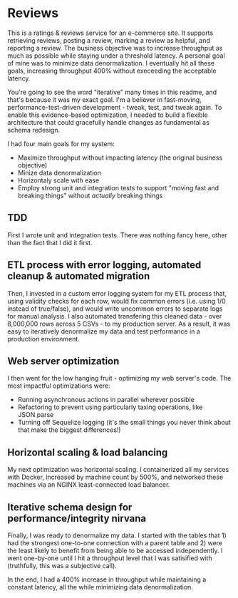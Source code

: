 # Reviews

This is a ratings & reviews service for an e-commerce site. It supports retrieving reviews, posting a review, marking a review as helpful, and reporting a review. The business objective was to increase throughput as much as possible while staying under a threshold latency. A personal goal of mine was to minimize data denormalization. I eventually hit all these goals, increasing throughput 400% without execeeding the acceptable latency.

You're going to see the word "iterative" many times in this readme, and that's because it was my exact goal. I'm a believer in fast-moving, performance-test-driven development - tweak, test, and tweak again. To enable this evidence-based optimization, I needed to build a flexible architecture that could gracefully handle changes as fundamental as schema redesign.

I had four main goals for my system:

- Maximize throughput without impacting latency (the original business objective)
- Minize data denormalization
- Horizontaly scale with ease
- Employ strong unit and integration tests to support "moving fast and breaking things" without _actually_ breaking things

## TDD
First I wrote unit and integration tests. There was nothing fancy here, other than the fact that I did it first.

## ETL process with error logging, automated cleanup & automated migration
Then, I invested in a custom error logging system for my ETL process that, using validity checks for each row, would fix common errors (i.e. using 1/0 instead of true/false), and would write uncommon errors to separate logs for manual analysis. I also automated transfering this cleaned data - over 8,000,000 rows across 5 CSVs - to my production server. As a result, it was easy to iteratively denormalize my data and test performance in a production environment.

## Web server optimization
I then went for the low hanging fruit - optimizing my web server's code. The most impactful optimizations were:

- Running asynchronous actions in parallel wherever possible
- Refactoring to prevent using particularly taxing operations, like JSON.parse
- Turning off Sequelize logging (it's the small things you never think about that make the biggest differences!)

## Horizontal scaling & load balancing
My next optimization was horizontal scaling. I containerized all my services with Docker, increased by machine count by 500%, and networked these machines via an NGINX least-connected load balancer.

## Iterative schema design for performance/integrity nirvana
Finally, I was ready to denormalize my data. I started with the tables that 1) had the strongest one-to-one connection with a parent table and 2) were the least likely to benefit from being able to be accessed independently. I went one-by-one until I hit a throughput level that I was satisified with (truthfully, this was a subjective call).

In the end, I had a 400% increase in throughput while maintaining a constant latency, all the while minimizing data denormalization.
